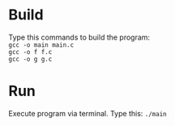 # Build
Type this commands to build the program:<br/>
`gcc -o main main.c`<br/>
`gcc -o f f.c`<br/>
`gcc -o g g.c`<br/>
# Run
Execute program via terminal. Type this:
`./main` 